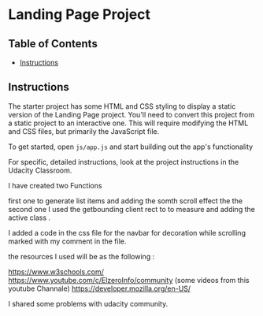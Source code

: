 # Landing Page Project

## Table of Contents

* [Instructions](#instructions)

## Instructions

The starter project has some HTML and CSS styling to display a static version of the Landing Page project. You'll need to convert this project from a static project to an interactive one. This will require modifying the HTML and CSS files, but primarily the JavaScript file.

To get started, open `js/app.js` and start building out the app's functionality

For specific, detailed instructions, look at the project instructions in the Udacity Classroom.




I have created two Functions 

first one to generate list items and adding the somth scroll effect the the second one I used the getbounding client rect to to measure and adding the active class .

I added a code in the css file for the navbar for decoration while scrolling marked with my comment in the file.

the resources I used will be as the following :

https://www.w3schools.com/
https://www.youtube.com/c/ElzeroInfo/community  (some videos from this youtube Channale)
https://developer.mozilla.org/en-US/

I shared some problems with udacity community.